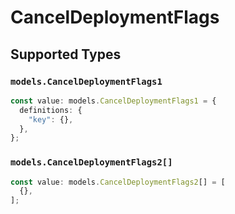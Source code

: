 # CancelDeploymentFlags


## Supported Types

### `models.CancelDeploymentFlags1`

```typescript
const value: models.CancelDeploymentFlags1 = {
  definitions: {
    "key": {},
  },
};
```

### `models.CancelDeploymentFlags2[]`

```typescript
const value: models.CancelDeploymentFlags2[] = [
  {},
];
```

